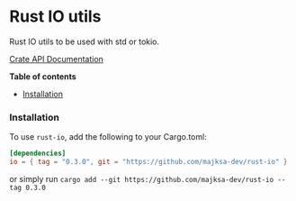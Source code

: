 # Rust IO utils

Rust IO utils to be used with std or tokio.

[Crate API Documentation](https://majksa-dev.github.io/rust-io/)

**Table of contents**

- [Installation](#installation)

### Installation

To use `rust-io`, add the following to your Cargo.toml:

<!-- x-release-please-start-version -->

```toml
[dependencies]
io = { tag = "0.3.0", git = "https://github.com/majksa-dev/rust-io" }
```

or simply run `cargo add --git https://github.com/majksa-dev/rust-io --tag 0.3.0`

<!-- x-release-please-end -->
